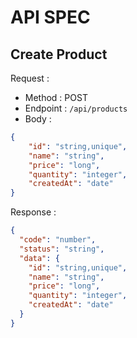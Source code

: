 # API SPEC

## Create Product

Request :
- Method : POST
- Endpoint : `/api/products`
- Body :

```json
{
    "id": "string,unique",
    "name": "string",
    "price": "long",
    "quantity": "integer",
    "createdAt": "date"
}
```

Response :
```json
{
  "code": "number",
  "status": "string",
  "data": {
    "id": "string,unique",
    "name": "string",
    "price": "long",
    "quantity": "integer",
    "createdAt": "date"
  }
}
```